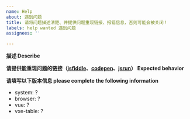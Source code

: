 ```yaml
---
name: Help
about: 遇到问题
title: 请将问题描述清楚、并提供问题重现链接、报错信息，否则可能会被关闭！
labels: help wanted 遇到问题
assignees: ''

---
```


**描述 Describe**


**请提供能重现问题的链接（[jsfiddle](https://jsfiddle.net/w8q6unes/)、[codepen](https://codepen.io/anon/pen/gJEmRW)、[jsrun](https://jsrun.net/vIyKp/edit)） Expected behavior**


**请填写以下版本信息 please complete the following information**
 - system: ?
 - browser: ?
 - vue: ?
 - vxe-table: ?
